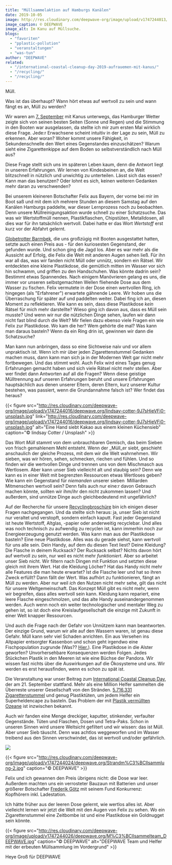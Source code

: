 ```yaml
---
title: "Müllsammelaktion auf Hamburgs Kanälen"
date: 2019-10-05
image: http://res.cloudinary.com/deepwave-org/image/upload/v1747244013/deepwave.org/Muellsammlung_Header.jpg
image_caption: © DEEPWAVE
image_alt: Im Kanu auf Müllsuche.
blogs: 
  - "favoriten"
  - "pplastic-pollution"
  - "veranstaltungen"
  - "was-tun"
author: "DEEPWAVE"
related: 
  - "/international-coastal-cleanup-day-2019-aufrauemen-mit-kanus/"
  - "/recycling/"
  - "/recycling/"
---
```


Müll.

Was ist das überhaupt? Wann hört etwas auf wertvoll zu sein und wann fängt es an, Müll zu werden?

Wir waren am [7\. September](https://www.deepwave.org/international-coastal-cleanup-day-2019-aufrauemen-mit-kanus/) mit Kanus unterwegs, das Hamburger Wetter zeigte sich von seinen besten Seiten (Sonne und Regen) und die Stimmung in den Booten war ausgelassen, da stellte ich mir zum ersten Mal wirklich diese Frage. Jede:r Erwachsene scheint intuitiv in der Lage zu sein, Müll zu erkennen. Aber woran? Woher kommt unsere Fähigkeit, in Sekundenschnelle den Wert eines Gegenstandes einzuschätzen? Warum sieht eine Zigarettenkippe auf dem Boden so selbstverständlich nach Müll aus?

Diese Frage stellt sich uns im späteren Leben kaum, denn die Antwort liegt in unseren Erfahrungen. Wir lernen von Kindesbeinen an, die Welt blitzschnell in nützlich und unwichtig zu unterteilen. Lässt sich das essen? Kann man das benutzen? Oder lohnt es sich, keinen weiteren Gedanken mehr daran zu verschwenden?

Bei unserem kleineren Botschafter Felix aus Bayern, der vorne bei mir im Boot saß und mit dem ich mehrere Stunden an diesem Samstag auf den Kanälen Hamburgs paddelte, war dieser Lernprozess noch zu beobachten. Denn unsere Müllreinigungsaktion wurde schnell zu einer Schatzsuche. Das was wir Wertstoffmüll nennen, Plastikflaschen, Chipstüten, Metalldosen, all dies war für ihn tatsächlich wertvoll. Dabei hatte er das Wort _Wertstoff_ erst kurz vor der Abfahrt gelernt.

[Globetrotter Barmbek](https://www.globetrotter.de/ueber-globetrotter/nachhaltigkeit/), die uns großzügig mit Booten ausgestattet hatten, setzte auch einen Preis aus - für den kuriosesten Gegenstand, der gefunden wurde. Und schon ging die Jagd los. Aber es war mehr als die Aussicht auf Erfolg, die Felix die Welt mit anderen Augen sehen ließ. Für ihn war all das, was wir fanden nicht Müll oder unnütz, sondern ein Rätsel. Wir entdeckten eine kleine Plastikdose, die gemütlich mitten im Wasser vor sich hin schwamm, und griffen zu den Handschuhen. Was könnte dadrin sein? Bestimmt etwas Spannendes. Nach einigem Manövrieren gelang es uns, die immer vor unseren selbstgemachten Wellen fliehende Dose aus dem Wasser zu fischen. Felix vermutete in der Dose einen wertvollen Ring, ich hingegen (als "Erfahrener") erwartete gähnende Leere. Wir hoben uns die Überraschung für später auf und paddelten weiter. Dabei fing ich an, diesen Moment zu reflektieren. Wie kann es sein, dass diese Plastikdose _kein_ Rätsel für mich mehr darstellte? Wieso ging ich davon aus, dass es Müll sein musste? Und wenn wir nur die nützlichen Dinge sehen, laufen wir dann nicht fast blind durch die Welt? Mir fielen dazu ebenso viele Fragen ein wie Felix zur Plastikdose. Wo kam die her? Wem gehörte die mal? Was kann man daraus basteln? Wenn da ein Ring drin ist, gewinnen wir dann die Schatzsuche?

Man kann nun anbringen, dass so eine Sichtweise naiv und vor allem unpraktisch ist. Wenn ich mir über jeden Zigarettenstummel Gedanken machen muss, dann kann man sich ja in der Modernen Welt gar nicht mehr fortbewegen. Und das stimmt wohl. Auch Felix wird eines Tages genug Erfahrungen gemacht haben und sich viele Rätsel nicht mehr stellen. Aber wer findet dann Antworten auf all die Fragen? Wenn diese geistige Mülltrennung auf unseren Erfahrungen beruht und unsere Erfahrungen hauptsächlich aus denen unserer Eltern, deren Eltern, kurz unserer Kultur bestehen, was passiert, wenn die Grundannahme falsch ist? Wer findet das heraus?

{{< figure src="http://res.cloudinary.com/deepwave-org/image/upload/v1747244016/deepwave.org/lindsay-cotter-9J7sHieVFi0-unsplash.jpg" link="http://res.cloudinary.com/deepwave-org/image/upload/v1747244016/deepwave.org/lindsay-cotter-9J7sHieVFi0-unsplash.jpg" alt="Eine Hand siebt Kakao aus einem kleinen Küchensieb" caption="© lindsay Cotter / Unsplash" >}}

Das Wort _Müll_ stammt von dem unbrauchbaren Gemisch, das beim Sieben von frisch gemahlenem Mehl entsteht. Wenn der _Müll_er siebt, geschieht anschaulich der gleiche Prozess, mit dem wir die Welt wahrnehmen. Wir sieben, was wir hören, sehen, schmecken, riechen und fühlen. Und so finden wir die wertvollen Dinge und trennen uns von dem Mischmasch aus Wertlosem. Aber kann unser Sieb vielleicht alt und staubig sein? Denn wie kann es in einer Welt mit begrenzten Ressourcen etwas Wertloses geben? Wie kann ein Gegenstand für _niemanden_ unserer sieben  Milliarden Mitmenschen wertvoll sein? Denn falls auch nur eine:r davon Gebrauch machen könnte, sollten wir ihm/ihr den nicht zukommen lassen? Und außerdem, sind unnütze Dinge auch gleichbedeutend mit ungefährlich?

Auf der Recherche für unsere [Recyclingbroschüre](https://www.deepwave.org/recycling/) bin ich einigen dieser Fragen nachgegangen. Und da stellte sich heraus: ja, unser Sieb ist nicht nur veraltet und verstopft, sondern einfach kaputt. Fast jeder Gegenstand ist heute Wertstoff, Altglas, -papier oder anderweitig recyclebar. Und alles was noch technisch zu aufwendig zu recyclen ist, kann immerhin noch zur Energieerzeugung genutzt werden. Was kann man aus der Plastikdose basteln? Eine neue Plastikdose. Alles was du gerade siehst, kann wertvoll für uns alle sein. Dein Handy, auf dem du diesen Text liest? Deine Kleidung? Die Flasche in deinem Rucksack? Der Rucksack selbst? Nichts davon hört auf wertvoll zu sein, nur weil es nicht mehr _funktioniert._ Aber so arbeitet unser Sieb nicht. Wir filtern nach Dingen mit Funktion und setzten diese gleich mit ihrem Wert. Hat die Kleidung Löcher? Hat das Handy nicht mehr alle Features die man heute erwartet? Ist die Flasche leer und hat so ihren Zweck erfüllt? Dann fällt der Wert. Was aufhört zu funktionieren, fängt an Müll zu werden. Aber nur weil _ich_ den Nutzen nicht mehr sehe, gilt das nicht für unsere Weltgemeinschaft. Das Konzept Müll gibt es nicht mehr, wenn wir begreifen, dass alles wertvoll sein kann. Kleidung kann repariert, eine leere Flasche eingeschmolzen, und das alte Handy auseinandergenommen werden. Auch wenn noch ein weiter technologischer und mentaler Weg zu gehen ist, so ist doch eine Kreislaufgesellschaft die einzige mit Zukunft in einer Welt knapper Ressourcen.

Und auch die Frage nach der Gefahr von Unnützem kann man beantworten. Der einzige Grund, warum wir alle auf den Wassern waren, ist genau diese Gefahr. Müll kann sehr viel Schaden anrichten. Ein aus Versehen ins Altpapier entsorgter Kassenbon und schon geht irgendwo eine Fischpopulation zugrunde (Was?? [Hier.](https://www.deepwave.org/recycling/)). Eine Plastikdose in die Alster geworfen? Unvorhersehbare Konsequenzen werden Folgen. Jedes Stückchen Plastik in den Meeren ist wie eine Büchse der Pandora. Wir wissen fast nichts über die Auswirkungen auf die Ökosysteme und uns. Wir werden es erst herausfinden, wenn es schon zu spät ist.

Die Veranstaltung war unser Beitrag zum [International Coastal Cleanup Day](https://oceanconservancy.org/trash-free-seas/international-coastal-cleanup/), der am 21. September stattfand. Mehr als eine Million Helfer sammelten die Überreste unserer Gesellschaft von den Stränden. [5.716.331 Zigarettenstummel](https://oceanconservancy.org/wp-content/uploads/2019/09/Final-2019-ICC-Report.pdf) und genug Plastiktüten, um jedem Helfer ein Superheldencape zu basteln. Das Problem der mit [Plastik vermüllten Ozeane](https://www.deepwave.org/bluestraw-kampagne/plastic-pollution-blog/) ist inzwischen bekannt.

Auch wir fanden eine Menge dreckiger, kaputter, stinkender, verfaulter Gegenstände. Tüten und Flaschen, Dosen und Tetra-Paks. Schon in unseren Sinnen wird unsere Weltsicht gefiltert und wir wissen: das ist Müll. Aber unser Sieb täuscht. Denn was achtlos weggeworfen und im Wasser treibend aus den Sinnen verschwindet, das ist wertvoll und/oder gefährlich. 

![](http://res.cloudinary.com/deepwave-org/image/upload/v1747244021/deepwave.org/Plastikm%C3%BCll_aus_Hamburg.jpg)

{{< figure src="http://res.cloudinary.com/deepwave-org/image/upload/v1747244024/deepwave.org/Strandm%C3%BCllsammlung-2.jpg" caption="© DEEPWAVE" >}}


Felix und ich gewannen den Preis übrigens nicht: die Dose war leer. Außerdem machten uns ein verrosteter Bauzaun mit Batterien und unser größerer Botschafter [Frederik Götz](https://www.instagram.com/explore/tags/frederikg%C3%B6tz/?hl=de) mit seinem Fund Konkurrenz: Kopfhörern inkl. Ladestation.

Ich hätte früher aus der leeren Dose gelernt, wie wertlos alles ist. Aber vielleicht lernen wir jetzt die Welt mit den Augen von Felix zu sehen. Wo ein Zigarettenstummel eine Zeitbombe ist und eine Plastikdose ein Goldnugget sein könnte.

{{< figure src="http://res.cloudinary.com/deepwave-org/image/upload/v1747244026/deepwave.org/M%C3%BCllsammelteam_DEEPWAVE.jpg" caption="© DEEPWAVE" alt="DEEPWAVE Team und Helfer mit der erbeuten Müllsammlung im Vordergrund" >}}

Heye Groß für DEEPWAVE
